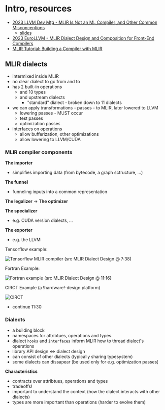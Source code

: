 # Intro, resources

* [2023 LLVM Dev Mtg - MLIR Is Not an ML Compiler, and Other Common Misconceptions](https://www.youtube.com/watch?v=lXAp6ZAWyBY)
    * [slides](https://llvm.org/devmtg/2023-10/slides/techtalks/Zinenko-MLIRisNotAnMLCompiler.pdf)
* [2023 EuroLLVM - MLIR Dialect Design and Composition for Front-End Compilers](https://www.youtube.com/watch?v=hIt6J1_E21c)
* [MLIR Tutorial: Building a Compiler with MLIR](https://users.cs.utah.edu/~mhall/mlir4hpc/pienaar-MLIR-Tutorial.pdf)

## MLIR dialects

* intermixed inside MLIR
* no clear dialect to go from and to
* has 2 built-in operations
    * and 10 types
    * and upstream dialects
        * "standard" dialect - broken down to 11 dialects
* we can apply transformations - passes - to MLIR, later lowered to LLVM
    * lowering passes - MUST occur
    * test passes
    * optimization passes
* interfaces on operations
    * allow bufferization, other optimizations
    * allow lowering to LLVM/CUDA

### MLIR compiler components

**The importer**
- simplifies importing data (from bytecode, a graph sctructure, ...)

**The funnel**
- funneling inputs into a common representation

**The legalizer** -> **The optimizer**

**The specializer**
- e.g. CUDA version dialects, ...

**The exporter**
- e.g. the LLVM

Tensorflow example:

![Tensorflow MLIR compiler (src MLIR Dialect Design @ 7:38)](tensorflow-mlir.png)

Fortran Example:

![Fortran example (src MLIR Dialect Design @ 11:16)](fortran-mlir.png)

CIRCT Example (a !hardware!-design platform)

![CIRCT](CIRCT-MLIR.png)

- continue 11:30


### Dialects

* a building block
* namespaces for attribtues, operations and types
* dialect `hooks` and `interfaces` inform MLIR how to thread dialect's operations
* library API design <=> dialect design
* can consist of other dialects (typically sharing typesystem)
* some dialects can dissapear (be used only for e.g. optimization passes)

**Characteristics**
* contracts over attribtues, operations and types
* tradeoffs!
* important to understand the context (how the dialect interacts with other dialects)
* types are more important than operations (harder to evolve them)



